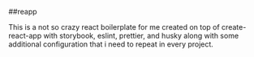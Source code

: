 ##reapp

This is a not so crazy react boilerplate for me created on top of create-react-app with storybook, eslint, prettier, and husky along with some additional configuration that i need to repeat in every project.
